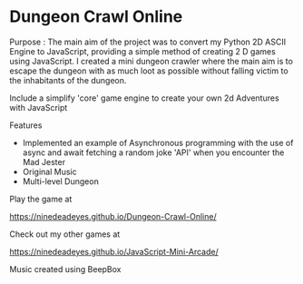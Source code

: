 # Dungeon Crawl Online 

Purpose :  The main aim of the project was to convert my Python 2D ASCII Engine to JavaScript, providing a simple method of creating 2 D games using JavaScript. 
I created a mini dungeon crawler where the main aim is to escape the dungeon with as much loot as possible without falling victim to the inhabitants of the dungeon. 

Include a simplify 'core' game engine to create your own 2d Adventures with JavaScript 

Features 

- Implemented an example of Asynchronous programming with the use of async and await fetching a random joke 'API' when you encounter the Mad Jester  
- Original Music
- Multi-level Dungeon

Play the game at 

https://ninedeadeyes.github.io/Dungeon-Crawl-Online/

Check out my other games at

https://ninedeadeyes.github.io/JavaScript-Mini-Arcade/
 
 Music created using BeepBox
